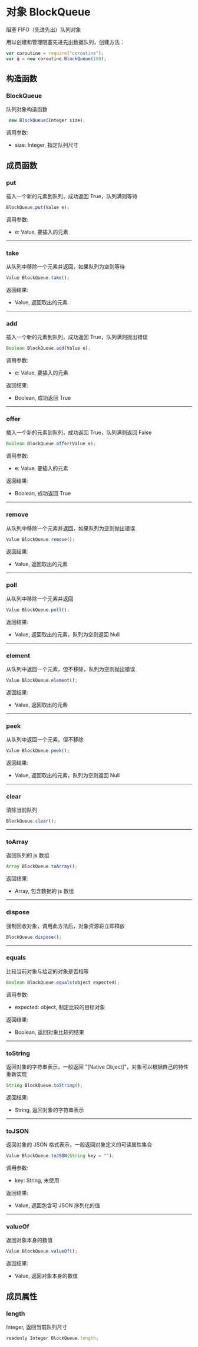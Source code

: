 # 对象 BlockQueue
阻塞 FIFO（先进先出）队列对象

用以创建和管理阻塞先进先出数据队列，创建方法：
```JavaScript
var coroutine = require("coroutine");
var q = new coroutine.BlockQueue(100);
```
## 构造函数
        
### BlockQueue
队列对象构造函数
```JavaScript
 new BlockQueue(Integer size);
```

调用参数:
* size: Integer, 指定队列尺寸

## 成员函数
        
### put
插入一个新的元素到队列，成功返回 True，队列满则等待
```JavaScript
BlockQueue.put(Value e);
```

调用参数:
* e: Value, 要插入的元素

--------------------------
### take
从队列中移除一个元素并返回，如果队列为空则等待
```JavaScript
Value BlockQueue.take();
```

返回结果:
* Value, 返回取出的元素

--------------------------
### add
插入一个新的元素到队列，成功返回 True，队列满则抛出错误
```JavaScript
Boolean BlockQueue.add(Value e);
```

调用参数:
* e: Value, 要插入的元素

返回结果:
* Boolean, 成功返回 True

--------------------------
### offer
插入一个新的元素到队列，成功返回 True，队列满则返回 False
```JavaScript
Boolean BlockQueue.offer(Value e);
```

调用参数:
* e: Value, 要插入的元素

返回结果:
* Boolean, 成功返回 True

--------------------------
### remove
从队列中移除一个元素并返回，如果队列为空则抛出错误
```JavaScript
Value BlockQueue.remove();
```

返回结果:
* Value, 返回取出的元素

--------------------------
### poll
从队列中移除一个元素并返回
```JavaScript
Value BlockQueue.poll();
```

返回结果:
* Value, 返回取出的元素，队列为空则返回 Null

--------------------------
### element
从队列中返回一个元素，但不移除，队列为空则抛出错误
```JavaScript
Value BlockQueue.element();
```

返回结果:
* Value, 返回取出的元素

--------------------------
### peek
从队列中返回一个元素，但不移除
```JavaScript
Value BlockQueue.peek();
```

返回结果:
* Value, 返回取出的元素，队列为空则返回 Null

--------------------------
### clear
清除当前队列
```JavaScript
BlockQueue.clear();
```

--------------------------
### toArray
返回队列的 js 数组
```JavaScript
Array BlockQueue.toArray();
```

返回结果:
* Array, 包含数据的 js 数组

--------------------------
### dispose
强制回收对象，调用此方法后，对象资源将立即释放
```JavaScript
BlockQueue.dispose();
```

--------------------------
### equals
比较当前对象与给定的对象是否相等
```JavaScript
Boolean BlockQueue.equals(object expected);
```

调用参数:
* expected: object, 制定比较的目标对象

返回结果:
* Boolean, 返回对象比较的结果

--------------------------
### toString
返回对象的字符串表示，一般返回 "[Native Object]"，对象可以根据自己的特性重新实现
```JavaScript
String BlockQueue.toString();
```

返回结果:
* String, 返回对象的字符串表示

--------------------------
### toJSON
返回对象的 JSON 格式表示，一般返回对象定义的可读属性集合
```JavaScript
Value BlockQueue.toJSON(String key = "");
```

调用参数:
* key: String, 未使用

返回结果:
* Value, 返回包含可 JSON 序列化的值

--------------------------
### valueOf
返回对象本身的数值
```JavaScript
Value BlockQueue.valueOf();
```

返回结果:
* Value, 返回对象本身的数值

## 成员属性
        
### length
Integer, 返回当前队列尺寸
```JavaScript
readonly Integer BlockQueue.length;
```


